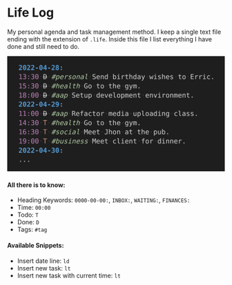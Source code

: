 # Life Log

My personal agenda and task management method. I keep a single text file ending
with the extension of `.life`. Inside this file I list everything I have done
and still need to do.

![Life log file syntax example](https://raw.githubusercontent.com/VernonGrant/life-log/master/img/example.png)

#### All there is to know:

- Heading Keywords: `0000-00-00:`, `INBOX:`, `WAITING:`, `FINANCES:`
- Time: `00:00`
- Todo: `T`
- Done: `D`
- Tags: `#tag`

#### Available Snippets:

- Insert date line: `ld`
- Insert new task: `lt`
- Insert new task with current time: `lt`
